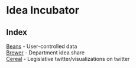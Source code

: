 # Idea Incubator


## Index
[Beans] - User-controlled data  
[Brewer] - Department idea share  
[Cereal] - Legislative twitter/visualizations on twitter  





[Beans]: ideas/beans.md
[Brewer]: ideas/brewer.md
[Cereal]: ideas/cereal.md
[Coffee]: ideas/coffee.md
[Pan]: ideas/pan.md
[Pen]: ideas/pen.md
[Pencil]: ideas/pencil.md
[Pot]: ideas/pot.md
[Scissors]: ideas/scissors.md
[Whisk]: ideas/whisk.md
[Zipper]: ideas/zipper.md
